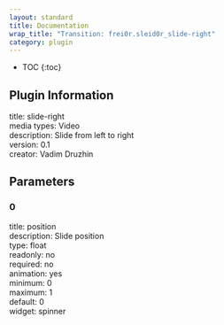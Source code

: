 ```yaml
---
layout: standard
title: Documentation
wrap_title: "Transition: frei0r.sleid0r_slide-right"
category: plugin
---
```

* TOC
{:toc}

## Plugin Information

title: slide-right  
media types:
Video  
description: Slide from left to right  
version: 0.1  
creator: Vadim Druzhin  

## Parameters

### 0

title: position    
description:
Slide position  
type: float  
readonly: no  
required: no  
animation: yes  
minimum: 0  
maximum: 1  
default: 0  
widget: spinner  

